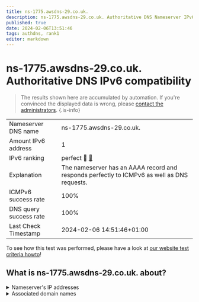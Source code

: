 ```yaml
---
title: ns-1775.awsdns-29.co.uk.
description: ns-1775.awsdns-29.co.uk. Authoritative DNS Nameserver IPv6 compatibility
published: true
date: 2024-02-06T13:51:46
tags: authdns, rank1
editor: markdown
---
```


# ns-1775.awsdns-29.co.uk. Authoritative DNS IPv6 compatibility

> The results shown here are accumulated by automation. If you're convinced the displayed data is wrong, please [contact the administrators](/howto/chat). 
{.is-info}




|   |   |
| - | - |
| Nameserver DNS name | ns-1775.awsdns-29.co.uk.
| Amount IPv6 address | 1
| IPv6 ranking | perfect :1st_place_medal: [🔗](/howto/ranking) |
| Explanation | The nameserver has an AAAA record and responds perfectly to ICMPv6 as well as DNS requests. |
| ICMPv6 success rate | 100%|
| DNS query success rate | 100% |
| Last Check Timestamp | 2024-02-06 14:51:46+01:00 |

To see how this test was performed, please have a look at [our website test criteria howto](/howto/testcriteria/authdns)!


## What is ns-1775.awsdns-29.co.uk. about?




<details>
<summary>Nameserver's IP addresses</summary>

2600:9000:5306:ef00::1

</details>



<details>
<summary>Associated domain names</summary>

crate.io

</details>
